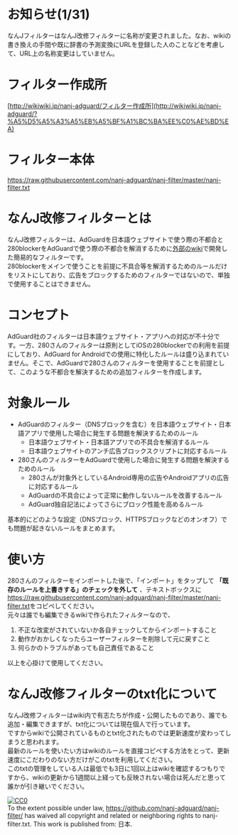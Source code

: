 # お知らせ(1/31)
なんJフィルターはなんJ改修フィルターに名称が変更されました。なお、wikiの書き換えの手間や既に辞書の予測変換にURLを登録した人のことなどを考慮して、URL上の名称変更はしていません。
# フィルター作成所
[http://wikiwiki.jp/nanj-adguard/フィルター作成所](http://wikiwiki.jp/nanj-adguard/?%A5%D5%A5%A3%A5%EB%A5%BF%A1%BC%BA%EE%C0%AE%BD%EA)
# フィルター本体
<https://raw.githubusercontent.com/nanj-adguard/nanj-filter/master/nanj-filter.txt>
# なんJ改修フィルターとは
なんJ改修フィルターは、AdGuardを日本語ウェブサイトで使う際の不都合と280blockerをAdGuardで使う際の不都合を解消するために<a href="http://wikiwiki.jp/nanj-adguard/">外部のwiki</a>で開発した簡易的なフィルターです。  
280blockerをメインで使うことを前提に不具合等を解消するためのルールだけをリストにしており、広告をブロックするためのフィルターではないので、単独で使用することはできません。
# コンセプト
AdGuard社のフィルターは日本語ウェブサイト・アプリへの対応が不十分です。一方、280さんのフィルターは原則としてiOSの280blockerでの利用を前提にしており、AdGuard for Androidでの使用に特化したルールは盛り込まれていません。そこで、AdGuardで280さんのフィルターを使用することを前提として、このような不都合を解決するための追加フィルターを作成します。
# 対象ルール
- AdGuardのフィルター（DNSブロックを含む）を日本語ウェブサイト・日本語アプリで使用した場合に発生する問題を解決するためのルール 
    - 日本語ウェブサイト・日本語アプリでの不具合を解消するルール
    - 日本語ウェブサイトのアンチ広告ブロックスクリプトに対応するルール
- 280さんのフィルターをAdGuardで使用した場合に発生する問題を解決するためのルール 
    - 280さんが対象外としているAndroid専用の広告やAndroidアプリの広告に対応するルール
    - AdGuardの不具合によって正常に動作しないルールを改善するルール
    - AdGuard独自記法によってさらにブロック性能を高めるルール

基本的にどのような設定（DNSブロック、HTTPSブロックなどのオンオフ）でも問題が起きないルールをまとめます。
# 使い方
280さんのフィルターをインポートした後で、「インポート」をタップして **「既存のルールを上書きする」のチェックを外して** 、テキストボックスに<https://raw.githubusercontent.com/nanj-adguard/nanj-filter/master/nanj-filter.txt>をコピペしてください。  
元々は誰でも編集できるwikiで作られたフィルターなので、
1. 不正な改変がされていないか各自チェックしてからインポートすること
2. 動作がおかしくなったらユーザーフィルターを削除して元に戻すこと
3. 何らかのトラブルがあっても自己責任であること

以上を心掛けて使用してください。
# なんJ改修フィルターのtxt化について
なんJ改修フィルターはwiki内で有志たちが作成・公開したものであり、誰でも追加・編集できますが、txt化については現在個人で行っています。  
ですからwikiで公開されているものとtxt化されたものでは更新速度が変わってしまうと思われます。  
最新のルールを使いたい方はwikiのルールを直接コピペする方法をとって、更新速度にこだわりのない方だけがこのtxtを利用してください。  
このtxtの管理をしている人は最低でも3日に1回以上はwikiを確認するつもりですから、wikiの更新から1週間以上経っても反映されない場合は死んだと思って誰かが引き継いでください。

<p xmlns:dct="http://purl.org/dc/terms/" xmlns:vcard="http://www.w3.org/2001/vcard-rdf/3.0#">
  <a rel="license"
     href="http://creativecommons.org/publicdomain/zero/1.0/">
    <img src="http://i.creativecommons.org/p/zero/1.0/88x31.png" style="border-style: none;" alt="CC0" />
  </a>
  <br />
  To the extent possible under law,
  <a rel="dct:publisher"
     href="https://github.com/nanj-adguard/nanj-filter/">https://github.com/nanj-adguard/nanj-filter/</a>
  has waived all copyright and related or neighboring rights to
  <span property="dct:title">nanj-filter.txt</span>.
This work is published from:
<span property="vcard:Country" datatype="dct:ISO3166"
      content="JP" about="https://github.com/nanj-adguard/nanj-filter/">
  日本</span>.
</p>
